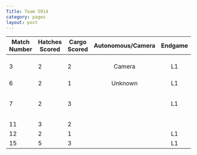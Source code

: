 ```yaml
---
Title: Team 5914
category: pages
layout: post
---
```

Match Number|Hatches Scored|Cargo Scored|Autonomous/Camera|Endgame |Notable Features|
------------|--------------|------------|:---------------:|:------:|----------------|
3           |2             |2           |Camera           |L1      |Doesn't move in sandstorm|
6           |2             |1           |Unknown          |L1      |                |
7           |2             |3           |                 |L1      |Reaches second level of rocket|
11          |3             |2           |                 |        |                |
12          |2             |1           |                 |L1      |                |
15          |5             |3           |                 |L1      |                |